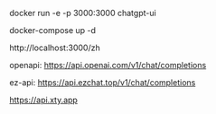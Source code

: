 docker run -e -p 3000:3000 chatgpt-ui

docker-compose up -d

http://localhost:3000/zh

openapi:
https://api.openai.com/v1/chat/completions

ez-api:
https://api.ezchat.top/v1/chat/completions

https://api.xty.app
